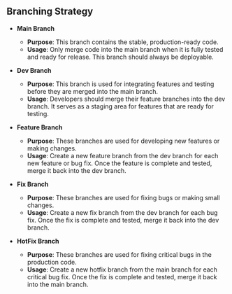 <link rel="stylesheet" href="../style.css">

## Branching Strategy

- **Main Branch**
  - **Purpose**: This branch contains the stable, production-ready code.
  - **Usage**: Only merge code into the main branch when it is fully tested and ready for release. This branch should always be deployable.

- **Dev Branch**
  - **Purpose**: This branch is used for integrating features and testing before they are merged into the main branch.
  - **Usage**: Developers should merge their feature branches into the dev branch. It serves as a staging area for features that are ready for testing.

- **Feature Branch**
  - **Purpose**: These branches are used for developing new features or making changes.
  - **Usage**: Create a new feature branch from the dev branch for each new feature or bug fix. Once the feature is complete and tested, merge it back into the dev branch.

- **Fix Branch**
  - **Purpose**: These branches are used for fixing bugs or making small changes.
  - **Usage**: Create a new fix branch from the dev branch for each bug fix. Once the fix is complete and tested, merge it back into the dev branch.

- **HotFix Branch**
  - **Purpose**: These branches are used for fixing critical bugs in the production code.
  - **Usage**: Create a new hotfix branch from the main branch for each critical bug fix. Once the fix is complete and tested, merge it back into the main branch.